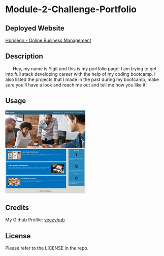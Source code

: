 # Module-2-Challenge-Portfolio

## Deployed Website

[Horiseon - Online Business Management](https://yeezyhub.github.io/Module-1-Challenge-Horiseon/)

## Description

&nbsp;&nbsp;&nbsp;&nbsp;&nbsp;&nbsp;Hey, my name is Yigit and this is my portfolio page! I am trying to get into full stack developing career with the help of my coding bootcamp. I also listed the projects that I made in the past during my bootcamp, make sure you'll have a look and reach me out and tell me how you like it!

## Usage

<img src="assets/images/horiseon-website.png" width="50%" height="50%">

## Credits

My Github Profile: [yeezyhub](https://github.com/yeezyhub)

## License

Please refer to the LICENSE in the repo.